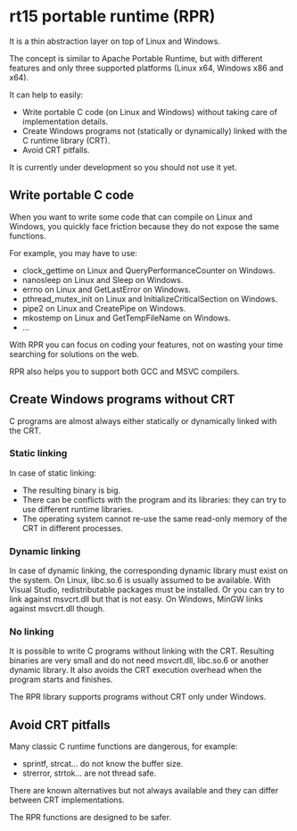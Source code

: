 # rt15 portable runtime (RPR)

It is a thin abstraction layer on top of Linux and Windows.

The concept is similar to Apache Portable Runtime, but with different features and only three supported platforms (Linux x64, Windows x86 and x64).

It can help to easily:
* Write portable C code (on Linux and Windows) without taking care of implementation details.
* Create Windows programs not (statically or dynamically) linked with the C runtime library (CRT).
* Avoid CRT pitfalls.

It is currently under development so you should not use it yet.

## Write portable C code

When you want to write some code that can compile on Linux and Windows, you quickly face friction because they do not expose the same functions.

For example, you may have to use:
* clock_gettime on Linux and QueryPerformanceCounter on Windows.
* nanosleep on Linux and Sleep on Windows.
* errno on Linux and GetLastError on Windows.
* pthread_mutex_init on Linux and InitializeCriticalSection on Windows.
* pipe2 on Linux and CreatePipe on Windows.
* mkostemp on Linux and GetTempFileName on Windows.
* ...

With RPR you can focus on coding your features, not on wasting your time searching for solutions on the web.

RPR also helps you to support both GCC and MSVC compilers.

## Create Windows programs without CRT

C programs are almost always either statically or dynamically linked with the CRT.

### Static linking

In case of static linking:
* The resulting binary is big.
* There can be conflicts with the program and its libraries: they can try to use different runtime libraries.
* The operating system cannot re-use the same read-only memory of the CRT in different processes.

### Dynamic linking

In case of dynamic linking, the corresponding dynamic library must exist on the system.
On Linux, libc.so.6 is usually assumed to be available.
With Visual Studio, redistributable packages must be installed. Or you can try to link against msvcrt.dll but that is not easy.
On Windows, MinGW links against msvcrt.dll though.

### No linking

It is possible to write C programs without linking with the CRT.
Resulting binaries are very small and do not need msvcrt.dll, libc.so.6 or another dynamic library.
It also avoids the CRT execution overhead when the program starts and finishes.

The RPR library supports programs without CRT only under Windows.

## Avoid CRT pitfalls

Many classic C runtime functions are dangerous, for example:
* sprintf, strcat... do not know the buffer size.
* strerror, strtok... are not thread safe.

There are known alternatives but not always available and they can differ between CRT implementations.

The RPR functions are designed to be safer.
